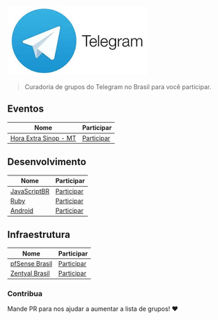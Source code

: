 ![Logo](imagens/logo.jpeg)
>Curadoria de grupos do Telegram no Brasil para você participar.<br>

## Eventos

Nome                                              | Participar
--------------------------------------------------| -----------------------------------------------------------------
[Hora Extra Sinop - MT](-)                        | [Participar](http://bitly.com/horaextrasinopmt)


## Desenvolvimento

Nome                                              | Participar
--------------------------------------------------| -----------------------------------------------------------------
[JavaScriptBR](-)                                 | [Participar](https://telegram.me/joinchat/Ali74QI_UHj-ouerCJY11g)
[Ruby](https://www.ruby-lang.org/pt/)             | [Participar](https://telegram.me/joinchat/BxznkQJRFvo7dO8MhMMy7w)
[Android](http://www.android.com/)                | [Participar](https://telegram.me/joinchat/BxznkQAQ9ROT39qIzqQUPg)

## Infraestrutura

Nome                                              | Participar
--------------------------------------------------| -----------------------------------------------------------------
[pfSense Brasil](-)                               | [Participar](https://telegram.me/joinchat/A733uQBZsyyehIEfUyZFag)
[Zentyal Brasil](-)                               | [Participar](https://telegram.me/joinchat/AI7jrQBv0xsSmjqbY8xG4Q)

### Contribua
Mande PR para nos ajudar a aumentar a lista de grupos!
:heart:
